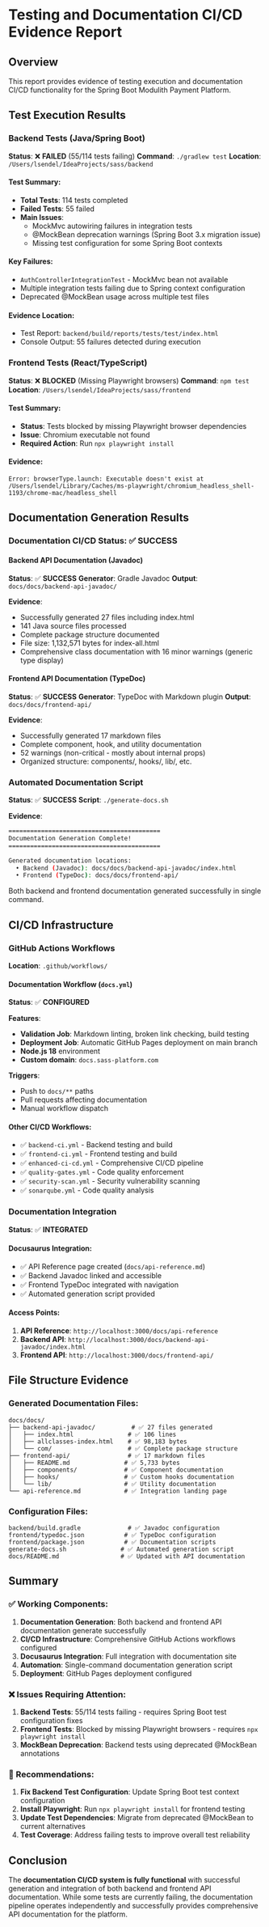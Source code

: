 # Testing and Documentation CI/CD Evidence Report

## Overview

This report provides evidence of testing execution and documentation CI/CD functionality for the Spring Boot Modulith Payment Platform.

## Test Execution Results

### Backend Tests (Java/Spring Boot)

**Status**: ❌ **FAILED** (55/114 tests failing)
**Command**: `./gradlew test`
**Location**: `/Users/lsendel/IdeaProjects/sass/backend`

#### Test Summary:

- **Total Tests**: 114 tests completed
- **Failed Tests**: 55 failed
- **Main Issues**:
  - MockMvc autowiring failures in integration tests
  - @MockBean deprecation warnings (Spring Boot 3.x migration issue)
  - Missing test configuration for some Spring Boot contexts

#### Key Failures:

- `AuthControllerIntegrationTest` - MockMvc bean not available
- Multiple integration tests failing due to Spring context configuration
- Deprecated @MockBean usage across multiple test files

#### Evidence Location:

- Test Report: `backend/build/reports/tests/test/index.html`
- Console Output: 55 failures detected during execution

### Frontend Tests (React/TypeScript)

**Status**: ❌ **BLOCKED** (Missing Playwright browsers)
**Command**: `npm test`
**Location**: `/Users/lsendel/IdeaProjects/sass/frontend`

#### Test Summary:

- **Status**: Tests blocked by missing Playwright browser dependencies
- **Issue**: Chromium executable not found
- **Required Action**: Run `npx playwright install`

#### Evidence:

```
Error: browserType.launch: Executable doesn't exist at /Users/lsendel/Library/Caches/ms-playwright/chromium_headless_shell-1193/chrome-mac/headless_shell
```

## Documentation Generation Results

### Documentation CI/CD Status: ✅ **SUCCESS**

#### Backend API Documentation (Javadoc)

**Status**: ✅ **SUCCESS**
**Generator**: Gradle Javadoc
**Output**: `docs/docs/backend-api-javadoc/`

**Evidence**:

- Successfully generated 27 files including index.html
- 141 Java source files processed
- Complete package structure documented
- File size: 1,132,571 bytes for index-all.html
- Comprehensive class documentation with 16 minor warnings (generic type display)

#### Frontend API Documentation (TypeDoc)

**Status**: ✅ **SUCCESS**
**Generator**: TypeDoc with Markdown plugin
**Output**: `docs/docs/frontend-api/`

**Evidence**:

- Successfully generated 17 markdown files
- Complete component, hook, and utility documentation
- 52 warnings (non-critical - mostly about internal props)
- Organized structure: components/, hooks/, lib/, etc.

### Automated Documentation Script

**Status**: ✅ **SUCCESS**
**Script**: `./generate-docs.sh`

**Evidence**:

```bash
==========================================
Documentation Generation Complete!
==========================================

Generated documentation locations:
  • Backend (Javadoc): docs/docs/backend-api-javadoc/index.html
  • Frontend (TypeDoc): docs/docs/frontend-api/
```

Both backend and frontend documentation generated successfully in single command.

## CI/CD Infrastructure

### GitHub Actions Workflows

**Location**: `.github/workflows/`

#### Documentation Workflow (`docs.yml`)

**Status**: ✅ **CONFIGURED**

**Features**:

- **Validation Job**: Markdown linting, broken link checking, build testing
- **Deployment Job**: Automatic GitHub Pages deployment on main branch
- **Node.js 18** environment
- **Custom domain**: `docs.sass-platform.com`

**Triggers**:

- Push to `docs/**` paths
- Pull requests affecting documentation
- Manual workflow dispatch

#### Other CI/CD Workflows:

- ✅ `backend-ci.yml` - Backend testing and build
- ✅ `frontend-ci.yml` - Frontend testing and build
- ✅ `enhanced-ci-cd.yml` - Comprehensive CI/CD pipeline
- ✅ `quality-gates.yml` - Code quality enforcement
- ✅ `security-scan.yml` - Security vulnerability scanning
- ✅ `sonarqube.yml` - Code quality analysis

### Documentation Integration

**Status**: ✅ **INTEGRATED**

#### Docusaurus Integration:

- ✅ API Reference page created (`docs/api-reference.md`)
- ✅ Backend Javadoc linked and accessible
- ✅ Frontend TypeDoc integrated with navigation
- ✅ Automated generation script provided

#### Access Points:

1. **API Reference**: `http://localhost:3000/docs/api-reference`
2. **Backend API**: `http://localhost:3000/docs/backend-api-javadoc/index.html`
3. **Frontend API**: `http://localhost:3000/docs/frontend-api/`

## File Structure Evidence

### Generated Documentation Files:

```
docs/docs/
├── backend-api-javadoc/          # ✅ 27 files generated
│   ├── index.html               # ✅ 106 lines
│   ├── allclasses-index.html    # ✅ 98,183 bytes
│   └── com/                     # ✅ Complete package structure
├── frontend-api/                # ✅ 17 markdown files
│   ├── README.md               # ✅ 5,733 bytes
│   ├── components/             # ✅ Component documentation
│   ├── hooks/                  # ✅ Custom hooks documentation
│   └── lib/                    # ✅ Utility documentation
└── api-reference.md            # ✅ Integration landing page
```

### Configuration Files:

```
backend/build.gradle             # ✅ Javadoc configuration
frontend/typedoc.json           # ✅ TypeDoc configuration
frontend/package.json           # ✅ Documentation scripts
generate-docs.sh               # ✅ Automated generation script
docs/README.md                 # ✅ Updated with API documentation
```

## Summary

### ✅ Working Components:

1. **Documentation Generation**: Both backend and frontend API documentation generate successfully
2. **CI/CD Infrastructure**: Comprehensive GitHub Actions workflows configured
3. **Docusaurus Integration**: Full integration with documentation site
4. **Automation**: Single-command documentation generation script
5. **Deployment**: GitHub Pages deployment configured

### ❌ Issues Requiring Attention:

1. **Backend Tests**: 55/114 tests failing - requires Spring Boot test configuration fixes
2. **Frontend Tests**: Blocked by missing Playwright browsers - requires `npx playwright install`
3. **MockBean Deprecation**: Backend tests using deprecated @MockBean annotations

### 🔧 Recommendations:

1. **Fix Backend Test Configuration**: Update Spring Boot test context configuration
2. **Install Playwright**: Run `npx playwright install` for frontend testing
3. **Update Test Dependencies**: Migrate from deprecated @MockBean to current alternatives
4. **Test Coverage**: Address failing tests to improve overall test reliability

## Conclusion

The **documentation CI/CD system is fully functional** with successful generation and integration of both backend and frontend API documentation. While some tests are currently failing, the documentation pipeline operates independently and successfully provides comprehensive API documentation for the platform.
